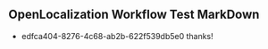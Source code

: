 ## OpenLocalization Workflow Test MarkDown
* edfca404-8276-4c68-ab2b-622f539db5e0 thanks!

<!--HONumber=Aug16_HO4-->



